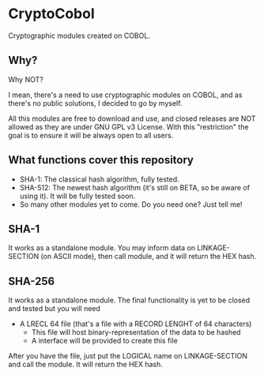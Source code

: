 # CryptoCobol
Cryptographic modules created on COBOL.

## Why?
Why NOT?

I mean, there's a need to use cryptographic modules on COBOL, and as there's no public solutions, I decided to go by myself.

All this modules are free to download and use, and closed releases are NOT allowed as they are under GNU GPL v3 License. With this "restriction" the goal is to ensure it will be always open to all users.


## What functions cover this repository
 * SHA-1: The classical hash algorithm, fully tested.
 * SHA-512: The newest hash algorithm (it's still on BETA, so be aware of using it). It will be fully tested soon.
 * So many other modules yet to come. Do you need one? Just tell me!


## SHA-1
It works as a standalone module. You may inform data on LINKAGE-SECTION (on ASCII mode), then call module, and it will return the HEX hash.


## SHA-256
It works as a standalone module. The final functionality is yet to be closed and tested but you will need

 * A LRECL 64 file (that's a file with a RECORD LENGHT of 64 characters)
   * This file will host binary-representation of the data to be hashed
   * A interface will be provided to create this file

After you have the file, just put the LOGICAL name on LINKAGE-SECTION and call the module. It will return the HEX hash.
